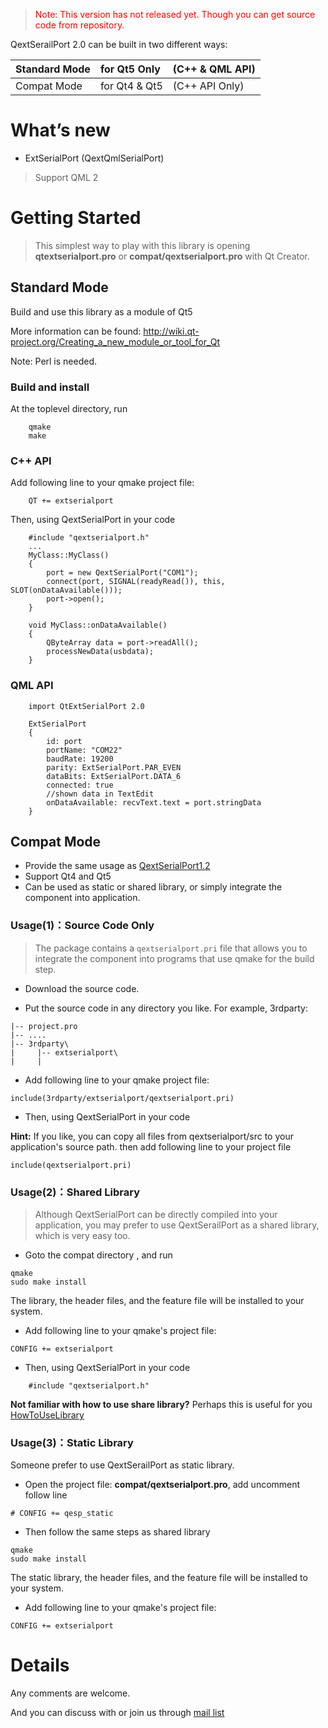 

> <font color='red'>Note: This version has not released yet. Though you can get source code from repository.</font>

QextSerailPort 2.0 can be built in two different ways:

|Standard Mode | for Qt5 Only  |(C++ & QML API)|
|:-------------|:--------------|:--------------|
|Compat Mode   | for Qt4 & Qt5 |(C++ API Only) |


# What’s new #

  * ExtSerialPort (QextQmlSerialPort)

> Support QML 2

# Getting Started #

> This simplest way to play with this library is opening **qtextserialport.pro** or **compat/qextserialport.pro** with Qt Creator.

## Standard Mode ##

Build and use this library as a module of Qt5

More information can be found: http://wiki.qt-project.org/Creating_a_new_module_or_tool_for_Qt

Note: Perl is needed.

### Build and install ###

At the toplevel directory, run
```
    qmake
    make
```

### C++ API ###

Add following line to your qmake project file:
```
    QT += extserialport
```

Then, using QextSerialPort in your code
```
    #include "qextserialport.h"
    ...
    MyClass::MyClass()
    {
        port = new QextSerialPort("COM1");
        connect(port, SIGNAL(readyRead()), this, SLOT(onDataAvailable()));
        port->open();
    }

    void MyClass::onDataAvailable()
    {
        QByteArray data = port->readAll();
        processNewData(usbdata);
    }
```

### QML API ###
```
    import QtExtSerialPort 2.0

    ExtSerialPort
    {
        id: port
        portName: "COM22"
        baudRate: 19200
        parity: ExtSerialPort.PAR_EVEN
        dataBits: ExtSerialPort.DATA_6
        connected: true
        //shown data in TextEdit
        onDataAvailable: recvText.text = port.stringData
    }
```

## Compat Mode ##

  * Provide the same usage as [QextSerialPort1.2](QextSerialPort_1_2_RC.md)
  * Support Qt4 and Qt5
  * Can be used as static or shared library, or simply integrate the component into application.

### Usage(1)：Source Code Only ###

> The package contains a `qextserialport.pri` file that allows you to integrate the component into programs that use qmake for the build step.

  * Download the source code.

  * Put the source code in any directory you like. For example, 3rdparty:
```
|-- project.pro
|-- ....
|-- 3rdparty\
|     |-- extserialport\
|     |
```

  * Add following line to your qmake project file:
```
include(3rdparty/extserialport/qextserialport.pri)
```

  * Then, using QextSerialPort in your code

**Hint:** If you like, you can copy all files from qextserialport/src to your application's source path. then add following line to your project file
```
include(qextserialport.pri)
```

### Usage(2)：Shared Library ###
> Although QextSerialPort can be directly compiled into your application, you may prefer to use QextSerailPort as a shared library, which is very easy too.

  * Goto the compat  directory , and run
```
qmake
sudo make install
```

The library, the header files, and the feature file will be installed to your system.

  * Add following line to your qmake's project file:
```
CONFIG += extserialport
```

  * Then, using QextSerialPort in your code
```
    #include "qextserialport.h"
```

**Not familiar with how to use share library?** Perhaps this is useful for you [HowToUseLibrary](HowToUseLibrary.md)

### Usage(3)：Static Library ###
Someone prefer to use QextSerailPort as static library.

  * Open the project file: **compat/qextserialport.pro**, add uncomment follow line
```
# CONFIG += qesp_static
```

  * Then follow the same steps as shared library
```
qmake
sudo make install
```
The static library, the header files, and the feature file will be installed to your system.

  * Add following line to your qmake's project file:
```
CONFIG += extserialport
```

# Details #

Any comments are welcome.

And you can discuss with or join us through [mail list](http://groups.google.com/group/qextserialport)